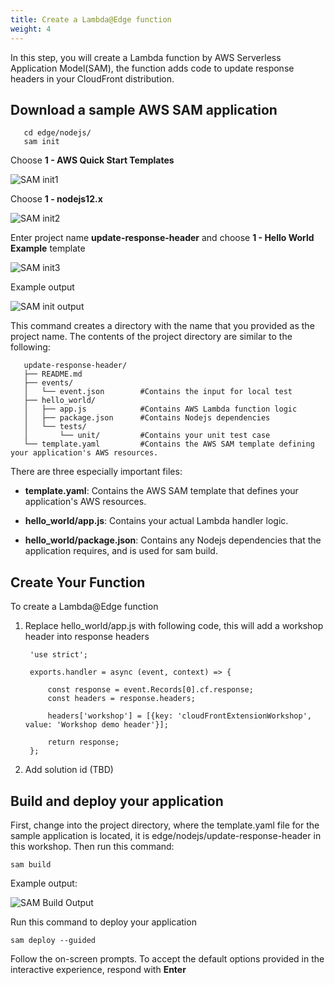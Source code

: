 ```yaml
---
title: Create a Lambda@Edge function 
weight: 4
---
```


In this step, you will create a Lambda function by AWS Serverless Application Model(SAM), the function adds code to update response headers in your CloudFront distribution.


## Download a sample AWS SAM application

       cd edge/nodejs/
       sam init

   Choose **1 - AWS Quick Start Templates**
   
   ![SAM init1](/sam-init1.png)

   Choose **1 - nodejs12.x**
   
   ![SAM init2](/sam-init2.png) 

   Enter project name **update-response-header** and choose **1 - Hello World Example** template
   
   ![SAM init3](/sam-init3.png)  

   Example output

   ![SAM init output](/sam-init-output.png)

   This command creates a directory with the name that you provided as the project name. The contents of the project directory are similar to the following:

       update-response-header/
       ├── README.md
       ├── events/
       │   └── event.json        #Contains the input for local test
       ├── hello_world/
       │   ├── app.js            #Contains AWS Lambda function logic
       │   ├── package.json      #Contains Nodejs dependencies 
       │   └── tests/
       │       └── unit/         #Contains your unit test case
       └── template.yaml         #Contains the AWS SAM template defining your application's AWS resources.

   There are three especially important files:

   - **template.yaml**: Contains the AWS SAM template that defines your application's AWS resources.

   - **hello_world/app.js**: Contains your actual Lambda handler logic.

   - **hello_world/package.json**: Contains any Nodejs dependencies that the application requires, and is used for sam build.

## Create Your Function
To create a Lambda@Edge function

1. Replace hello_world/app.js with following code, this will add a workshop header into response headers

        'use strict';

        exports.handler = async (event, context) => {

            const response = event.Records[0].cf.response;
            const headers = response.headers;
        
            headers['workshop'] = [{key: 'cloudFrontExtensionWorkshop', value: 'Workshop demo header'}];
        
            return response;
        };
    
2. Add solution id (TBD)

## Build and deploy your application

First, change into the project directory, where the template.yaml file for the sample application is located, it is edge/nodejs/update-response-header in this workshop. Then run this command:
        
    sam build

Example output:

![SAM Build Output](/sam-build-output.png)

Run this command to deploy your application

    sam deploy --guided

Follow the on-screen prompts. To accept the default options provided in the interactive experience, respond with **Enter**


